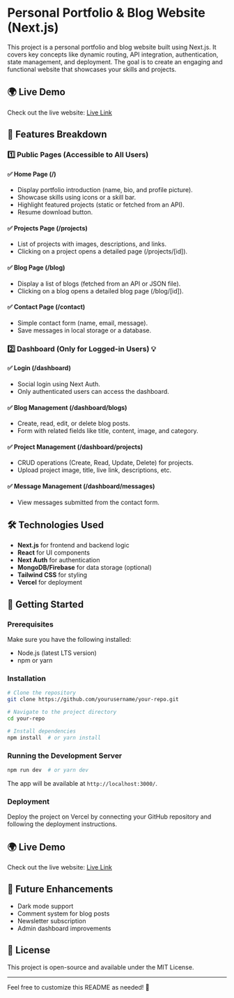# Personal Portfolio & Blog Website (Next.js)

This project is a personal portfolio and blog website built using Next.js. It covers key concepts like dynamic routing, API integration, authentication, state management, and deployment. The goal is to create an engaging and functional website that showcases your skills and projects.

## 🌍 Live Demo
Check out the live website: [Live Link](https://next-js-portpolio.vercel.app)

## 🚀 Features Breakdown

### 1️⃣ Public Pages (Accessible to All Users)

#### ✅ Home Page (/)
- Display portfolio introduction (name, bio, and profile picture).
- Showcase skills using icons or a skill bar.
- Highlight featured projects (static or fetched from an API).
- Resume download button.

#### ✅ Projects Page (/projects)
- List of projects with images, descriptions, and links.
- Clicking on a project opens a detailed page (/projects/[id]).

#### ✅ Blog Page (/blog)
- Display a list of blogs (fetched from an API or JSON file).
- Clicking on a blog opens a detailed blog page (/blog/[id]).

#### ✅ Contact Page (/contact)
- Simple contact form (name, email, message).
- Save messages in local storage or a database.

### 2️⃣ Dashboard (Only for Logged-in Users) 💡

#### ✅ Login (/dashboard)
- Social login using Next Auth.
- Only authenticated users can access the dashboard.

#### ✅ Blog Management (/dashboard/blogs)
- Create, read, edit, or delete blog posts.
- Form with related fields like title, content, image, and category.

#### ✅ Project Management (/dashboard/projects)
- CRUD operations (Create, Read, Update, Delete) for projects.
- Upload project image, title, live link, descriptions, etc.

#### ✅ Message Management (/dashboard/messages)
- View messages submitted from the contact form.

## 🛠️ Technologies Used
- **Next.js** for frontend and backend logic
- **React** for UI components
- **Next Auth** for authentication
- **MongoDB/Firebase** for data storage (optional)
- **Tailwind CSS** for styling
- **Vercel** for deployment

## 🚀 Getting Started

### Prerequisites
Make sure you have the following installed:
- Node.js (latest LTS version)
- npm or yarn

### Installation
```sh
# Clone the repository
git clone https://github.com/yourusername/your-repo.git

# Navigate to the project directory
cd your-repo

# Install dependencies
npm install  # or yarn install
```

### Running the Development Server
```sh
npm run dev  # or yarn dev
```
The app will be available at `http://localhost:3000/`.

### Deployment
Deploy the project on Vercel by connecting your GitHub repository and following the deployment instructions.

## 🌍 Live Demo
Check out the live website: [Live Link](https://your-live-demo-link.com)

## 🎯 Future Enhancements
- Dark mode support
- Comment system for blog posts
- Newsletter subscription
- Admin dashboard improvements

## 📌 License
This project is open-source and available under the MIT License.

---
Feel free to customize this README as needed! 🚀

